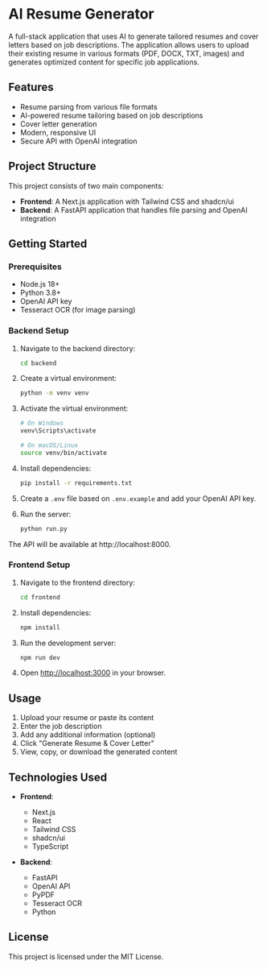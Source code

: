 # AI Resume Generator

A full-stack application that uses AI to generate tailored resumes and cover letters based on job descriptions. The application allows users to upload their existing resume in various formats (PDF, DOCX, TXT, images) and generates optimized content for specific job applications.

## Features

- Resume parsing from various file formats
- AI-powered resume tailoring based on job descriptions
- Cover letter generation
- Modern, responsive UI
- Secure API with OpenAI integration

## Project Structure

This project consists of two main components:

- **Frontend**: A Next.js application with Tailwind CSS and shadcn/ui
- **Backend**: A FastAPI application that handles file parsing and OpenAI integration

## Getting Started

### Prerequisites

- Node.js 18+
- Python 3.8+
- OpenAI API key
- Tesseract OCR (for image parsing)

### Backend Setup

1. Navigate to the backend directory:

   ```bash
   cd backend
   ```

2. Create a virtual environment:

   ```bash
   python -m venv venv
   ```

3. Activate the virtual environment:

   ```bash
   # On Windows
   venv\Scripts\activate

   # On macOS/Linux
   source venv/bin/activate
   ```

4. Install dependencies:

   ```bash
   pip install -r requirements.txt
   ```

5. Create a `.env` file based on `.env.example` and add your OpenAI API key.

6. Run the server:
   ```bash
   python run.py
   ```

The API will be available at http://localhost:8000.

### Frontend Setup

1. Navigate to the frontend directory:

   ```bash
   cd frontend
   ```

2. Install dependencies:

   ```bash
   npm install
   ```

3. Run the development server:

   ```bash
   npm run dev
   ```

4. Open [http://localhost:3000](http://localhost:3000) in your browser.

## Usage

1. Upload your resume or paste its content
2. Enter the job description
3. Add any additional information (optional)
4. Click "Generate Resume & Cover Letter"
5. View, copy, or download the generated content

## Technologies Used

- **Frontend**:

  - Next.js
  - React
  - Tailwind CSS
  - shadcn/ui
  - TypeScript

- **Backend**:
  - FastAPI
  - OpenAI API
  - PyPDF
  - Tesseract OCR
  - Python

## License

This project is licensed under the MIT License.
